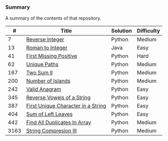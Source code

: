 ### Summary

A summary of the contents of that repository.


| # | Title | Solution | Difficulty |
|---| ----- | -------- | ---------- |
| 7 | [Reverse Integer](https://leetcode.com/problems/reverse-integer/description/) | Python | Medium |
| 13 | [Roman to Integer](https://leetcode.com/problems/roman-to-integer/) | Java| Easy |
| 41 | [First Missing Positive](https://leetcode.com/problems/first-missing-positive/description/) | Python | Hard |
| 62 | [Unique Paths](https://leetcode.com/problems/unique-paths/description/) | Python | Medium |
| 167 | [Two Sum II](https://leetcode.com/problems/two-sum-ii-input-array-is-sorted/description/) | Python | Medium |
| 200 | [Number of Islands](https://leetcode.com/problems/number-of-islands/) | Python | Medium |
| 242 | [Valid Anagram](https://leetcode.com/problems/valid-anagram/description/) | Python | Easy |
| 345 | [Reverse Vowels of a String](https://leetcode.com/problems/reverse-vowels-of-a-string/description/) | Python | Easy |
| 387 | [First Unique Character in a String](https://leetcode.com/problems/first-unique-character-in-a-string/description/) | Python | Easy |
| 404 | [Sum of Left Leaves](https://leetcode.com/problems/sum-of-left-leaves/description/) | Python | Easy |
| 442 | [Find All Duplicates In Array](https://leetcode.com/problems/find-all-duplicates-in-an-array/description/) | Python | Medium |
| 3163 | [String Compresion III](https://leetcode.com/problems/string-compression-iii/description/) | Python | Medium |
